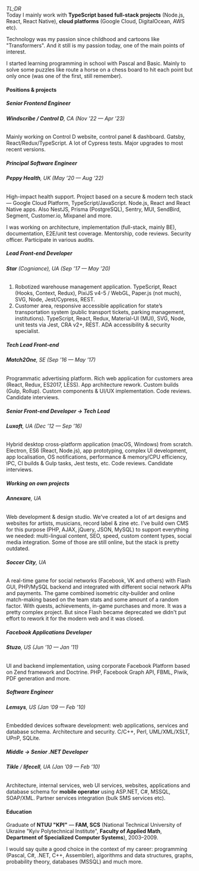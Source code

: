 _TL;DR_\
Today I mainly work with **TypeScript based full-stack projects** (Node.js, React, React Native), **cloud platforms** (Google Cloud, DigitalOcean, AWS etc).

Technology was my passion since childhood and cartoons like "Transformers". And it still is my passion today, one of the main points of interest.

I started learning programming in school with Pascal and Basic. Mainly to solve some puzzles like route a horse on a chess board to hit each point but only once (was one of the first, still remember).

#### Positions & projects

##### **Senior Frontend Engineer**

###### **Windscribe / Control D**, CA (Nov ’22 — Apr ’23)

Mainly working on Control D website, control panel &amp; dashboard. Gatsby, React/Redux/TypeScript. A lot of Cypress tests. Major upgrades to most recent versions.

##### **Principal Software Engineer**

###### **Peppy Health**, UK (May ’20 — Aug ’22)

High-impact health support. Project based on a secure & modern tech stack — Google Cloud Platform, TypeScript/JavaScript. Node.js, React and React Native apps.
Also NestJS, Prisma (PostgreSQL), Sentry, MUI, SendBird, Segment, Customer.io, Mixpanel and more.

I was working on architecture, implementation (full-stack, mainly BE), documentation, E2E/unit test coverage. Mentorship, code reviews. Security officer. Participate in various audits.

##### **Lead Front-end Developer**

###### **Star** (Cogniance), UA (Sep ’17 — May ’20)

1. Robotized warehouse management application.
   TypeScript, React (Hooks, Context, Redux), PixiJS v4-5 / WebGL, Paper.js (not much), SVG, Node, Jest/Cypress, REST.
2. Customer area, responsive accessible application for state’s transportation system (public transport tickets, parking management, institutions).
   TypeScript, React, Redux, Material-UI (MUI), SVG, Node, unit tests via Jest, CRA v2+, REST. ADA accessibility & security specialist.

##### **Tech Lead Front-end**

###### **Match2One**, SE (Sep ’16 — May ’17)

Programmatic advertising platform. Rich web application for customers area (React, Redux, ES2017, LESS).
App architecture rework. Custom builds (Gulp, Rollup).
Custom components & UI/UX implementation.
Code reviews. Candidate interviews.

##### **Senior Front-end Developer** → **Tech Lead**

###### **Luxoft**, UA (Dec ’12 — Sep ’16)

Hybrid desktop cross-platform application (macOS, Windows) from scratch.
Electron, ES6 (React, Node.js), app prototyping, complex UI development, app localisation, OS notifications, performance & memory/CPU efficiency, IPC, CI builds & Gulp tasks, Jest tests, etc.
Code reviews. Candidate interviews.

##### Working on **own** projects

###### **Annexare**, UA

Web development & design studio. We've created a lot of art designs and websites for artists, musicians, record label & zine etc. I've build own CMS for this purpose (PHP, AJAX, jQuery, JSON, MySQL) to support everything we needed: multi-lingual content, SEO, speed, custom content types, social media integration. Some of those are still online, but the stack is pretty outdated.

###### **Soccer City**, UA

A real-time game for social networks (Facebook, VK and others) with Flash GUI, PHP/MySQL backend and integrated with different social network APIs and payments. The game combined isometric city-builder and online match-making based on the team stats and some amount of a random factor. With quests, achievements, in-game purchases and more. It was a pretty complex project. But since Flash became deprecated we didn't put effort to rework it for the modern web and it was closed.

##### **Facebook Applications Developer**

###### **Stuzo**, US (Jun ’10 — Jan ’11)

UI and backend implementation, using corporate Facebook Platform based on Zend framework and Doctrine. PHP, Facebook Graph API, FBML, Piwik, PDF generation and more.

##### **Software Engineer**

###### **Lemsys**, US (Jan ’09 — Feb ’10)

Embedded devices software development: web applications, services and database schema. Architecture and security. C/C++, Perl, UML/XML/XSLT, UPnP, SQLite.

##### **Middle** → **Senior .NET Developer**

###### **Tikle** / **lifecell**, UA (Jan ’09 — Feb ’10)

Architecture, internal services, web UI services, websites, applications and database schema for **mobile operator** using ASP.NET, C#, MSSQL, SOAP/XML. Partner services integration (bulk SMS services etc).

#### Education

Graduate of **NTUU "KPI"** — **FAM, SCS** (National Technical University of Ukraine "Kyiv Polytechnical Institute", **Faculty of Applied Math**, **Department of Specialized Computer Systems**), 2003–2009.

I would say quite a good choice in the context of my career: programming (Pascal, C#, .NET, C++, Assembler), algorithms and data structures, graphs, probability theory, databases (MSSQL) and much more.
